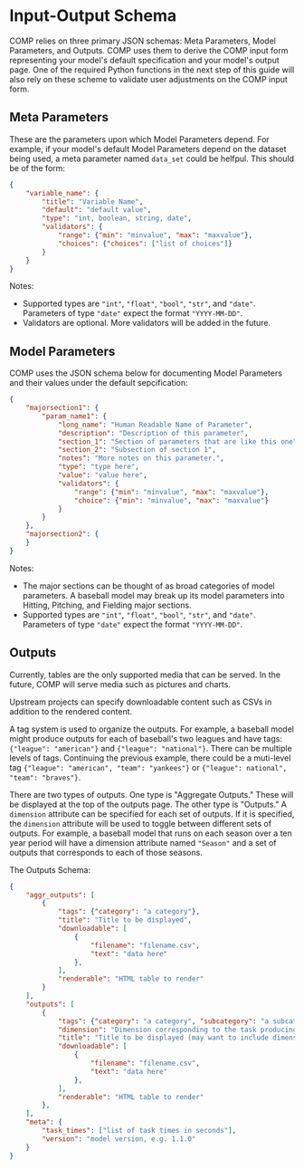 # Input-Output Schema

COMP relies on three primary JSON schemas: Meta Parameters, Model Parameters, and Outputs. COMP uses them to derive the COMP input form representing your model's default specification and your model's output page. One of the required Python functions in the next step of this guide will also rely on these scheme to validate user adjustments on the COMP input form. 

Meta Parameters
--------------------------------

These are the parameters upon which Model Parameters depend. For example, if your model's default Model Parameters depend on the dataset being used, a meta parameter named `data_set` could be helfpul. This should be of the form:

```json
{
    "variable_name": {
        "title": "Variable Name",
        "default": "default value",
        "type": "int, boolean, string, date",
        "validators": {
            "range": {"min": "minvalue", "max": "maxvalue"},
            "choices": {"choices": ["list of choices"]}
        }
    }
}
```

Notes:
- Supported types are `"int"`, `"float"`, `"bool"`, `"str"`, and `"date"`. Parameters of type `"date"` expect the format `"YYYY-MM-DD"`.
- Validators are optional. More validators will be added in the future.

Model Parameters
----------------

COMP uses the JSON schema below for documenting Model Parameters and their values under the default sepcification:

```json
{
    "majorsection1": {
        "param_name1": {
            "long_name": "Human Readable Name of Parameter",
            "description": "Description of this parameter",
            "section_1": "Section of parameters that are like this one",
            "section_2": "Subsection of section 1",
            "notes": "More notes on this parameter.",
            "type": "type here",
            "value": "value here",
            "validators": {
                "range": {"min": "minvalue", "max": "maxvalue"},
                "choice": {"min": "minvalue", "max": "maxvalue"}
            }
        }
    },
    "majorsection2": {
    }
}
```

Notes:
- The major sections can be thought of as broad categories of model parameters. A baseball model may break up its model parameters into Hitting, Pitching, and Fielding major sections.
- Supported types are `"int"`, `"float"`, `"bool"`, `"str"`, and `"date"`. Parameters of type `"date"` expect the format `"YYYY-MM-DD"`.

Outputs
------------

Currently, tables are the only supported media that can be served. In the future, COMP will serve media such as pictures and charts.

Upstream projects can specify downloadable content such as CSVs in addition to the rendered content.

A tag system is used to organize the outputs. For example, a baseball model might produce outputs for each of baseball's two leagues and have tags: `{"league": "american"}` and `{"league": "national"}`. There can be multiple levels of tags. Continuing the previous example, there could be a muti-level tag `{"league": "american", "team": "yankees"}` or `{"league": national", "team": "braves"}`.

There are two types of outputs. One type is "Aggregate Outputs." These will be displayed at the top of the outputs page. The other type is "Outputs." A `dimension` attribute can be specified for each set of outputs. If it is specified, the `dimension` attribute will be used to toggle between different sets of outputs. For example, a baseball model that runs on each season over a ten year period will have a dimension attribute named `"Season"` and a set of outputs that corresponds to each of those seasons.

The Outputs Schema:

```json
{
    "aggr_outputs": [
        {
            "tags": {"category": "a category"},
            "title": "Title to be displayed",
            "downloadable": [
                {
                    "filename": "filename.csv",
                    "text": "data here"
                },
            ],
            "renderable": "HTML table to render"
        }
    ],
    "outputs": [
        {
            "tags": {"category": "a category", "subcategory": "a subcategory"},
            "dimension": "Dimension corresponding to the task producing this output",
            "title": "Title to be displayed (may want to include dimension)",
            "downloadable": [
                {
                    "filename": "filename.csv",
                    "text": "data here"
                },
            ],
            "renderable": "HTML table to render"
        },
    ],
    "meta": {
        "task_times": ["list of task times in seconds"],
        "version": "model version, e.g. 1.1.0"
    }
}
```

[1]: https://github.com/PSLmodels/Tax-Calculator
[2]: https://github.com/hdoupe/ParamProject

